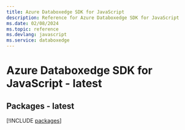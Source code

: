```yaml
---
title: Azure Databoxedge SDK for JavaScript
description: Reference for Azure Databoxedge SDK for JavaScript
ms.date: 02/08/2024
ms.topic: reference
ms.devlang: javascript
ms.service: databoxedge
---
```

# Azure Databoxedge SDK for JavaScript - latest
## Packages - latest
[!INCLUDE [packages](databoxedge-index.md)]